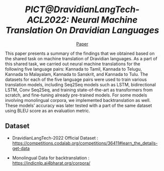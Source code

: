 <div align="center">
	<h1><b><i> PICT@DravidianLangTech-ACL2022: Neural Machine Translation On Dravidian Languages</i></b></h1>
	<a href="https://aclanthology.org/2022.dravidianlangtech-1.28/">Paper</a>
</div>

This paper presents a summary of the findings that we obtained based on the shared task on machine translation of Dravidian languages. As a part of this shared task, we carried out neural machine translations for the following five language pairs: Kannada to Tamil, Kannada to Telugu, Kannada to Malayalam, Kannada to Sanskrit, and Kannada to Tulu. The datasets for each of the five language pairs were used to train various translation models, including Seq2Seq models such as LSTM, bidirectional LSTM, Conv Seq2Seq, and training state-of-the-art as transformers from scratch, and fine-tuning already pre-trained models. For some models involving monolingual corpora, we implemented backtranslation as well. These models’ accuracy was later tested with a part of the same dataset using BLEU score as an evaluation metric.

## Dataset

- DravidianLangTech-2022 Official Dataset : https://competitions.codalab.org/competitions/36411#learn_the_details-get-data

- Monolingual Data for backtranslation : https://indicnlp.ai4bharat.org/corpora/
